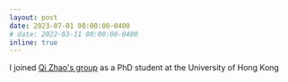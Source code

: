 ```yaml
---
layout: post
date: 2023-07-01 00:00:00-0400
# date: 2022-03-11 00:00:00-0400
inline: true
---
```


I joined [Qi Zhao's group](https://qizhao-quantum.github.io/) as a PhD student at the University of Hong Kong
